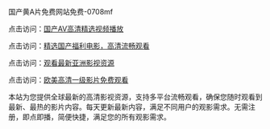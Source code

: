国产黄A片免费网站免费-0708mf

点击访问：<a href="https://heiliaozj3tjd.pages.dev">国产AⅤ高清精选视频播放</a>

点击访问：<a href="https://heiliaoe8ajia.pages.dev">精选国产福利电影，高清流畅观看</a>

点击访问：<a href="https://heiliaoxqkkct.pages.dev">观看最新亚洲影视资源</a>

点击访问：<a href="https://heiliaoxwd5i8.pages.dev">欧美高清一级影片免费观看</a>

本站为您提供全球最新的高清影视资源，支持多平台流畅观看，确保您随时观看到最新、最热的影片内容。每天更新最新内容，满足不同用户的观影需求。无需注册，即点即播，简便快捷，满足您的所有观影需求。

<span style="display:none;">[Canonical link](https://github.com/fg20250708/fg11 ）</span>
